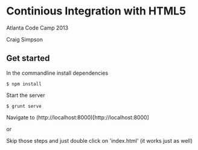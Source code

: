 # Continious Integration with HTML5
Atlanta Code Camp 2013

Craig Simpson

## Get started

In the commandline install dependencies

```
$ npm install
```

Start the server

```
$ grunt serve
```

Navigate to (http://localhost:8000)[http://localhost:8000]

or

Skip those steps and just double click on 'index.html' (it works just as well)
